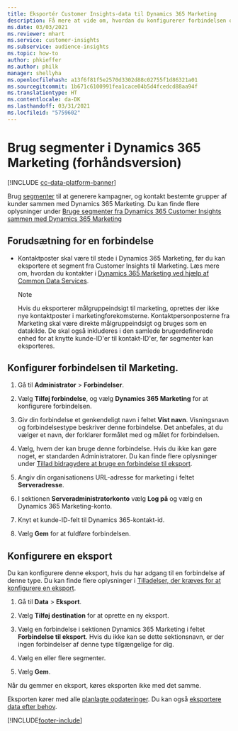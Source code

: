 ```yaml
---
title: Eksportér Customer Insights-data til Dynamics 365 Marketing
description: Få mere at vide om, hvordan du konfigurerer forbindelsen og eksporterer til Dynamics 365 Marketing.
ms.date: 03/03/2021
ms.reviewer: mhart
ms.service: customer-insights
ms.subservice: audience-insights
ms.topic: how-to
author: phkieffer
ms.author: philk
manager: shellyha
ms.openlocfilehash: a13f6f81f5e2570d3302d88c02755f1d86321a01
ms.sourcegitcommit: 1b671c6100991fea1cace04b5d4fcedcd88aa94f
ms.translationtype: HT
ms.contentlocale: da-DK
ms.lasthandoff: 03/31/2021
ms.locfileid: "5759602"
---
```

# <a name="use-segments-in-dynamics-365-marketing-preview"></a>Brug segmenter i Dynamics 365 Marketing (forhåndsversion)

[!INCLUDE [cc-data-platform-banner](../includes/cc-data-platform-banner.md)]

Brug [segmenter](segments.md) til at generere kampagner, og kontakt bestemte grupper af kunder sammen med Dynamics 365 Marketing. Du kan finde flere oplysninger under [Bruge segmenter fra Dynamics 365 Customer Insights sammen med Dynamics 365 Marketing](/dynamics365/marketing/customer-insights-segments)

## <a name="prerequisite-for-a-connection"></a>Forudsætning for en forbindelse

- Kontaktposter skal være til stede i Dynamics 365 Marketing, før du kan eksportere et segment fra Customer Insights til Marketing. Læs mere om, hvordan du kontakter i [Dynamics 365 Marketing ved hjælp af Common Data Services](connect-power-query.md).

  > [!NOTE]
  > Hvis du eksporterer målgruppeindsigt til marketing, oprettes der ikke nye kontaktposter i marketingforekomsterne. Kontaktpersonposterne fra Marketing skal være direkte målgruppeindsigt og bruges som en datakilde. De skal også inkluderes i den samlede brugerdefinerede enhed for at knytte kunde-ID'er til kontakt-ID'er, før segmenter kan eksporteres.

## <a name="set-up-connection-to-marketing"></a>Konfigurer forbindelsen til Marketing.

1. Gå til **Administrator** > **Forbindelser**.

1. Vælg **Tilføj forbindelse**, og vælg **Dynamics 365 Marketing** for at konfigurere forbindelsen.

1. Giv din forbindelse et genkendeligt navn i feltet **Vist navn**. Visningsnavn og forbindelsestype beskriver denne forbindelse. Det anbefales, at du vælger et navn, der forklarer formålet med og målet for forbindelsen.

1. Vælg, hvem der kan bruge denne forbindelse. Hvis du ikke kan gøre noget, er standarden Administratorer. Du kan finde flere oplysninger under [Tillad bidragydere at bruge en forbindelse til eksport](connections.md#allow-contributors-to-use-a-connection-for-exports).

1. Angiv din organisationens URL-adresse for marketing i feltet **Serveradresse**.

1. I sektionen **Serveradministratorkonto** vælg **Log på** og vælg en Dynamics 365 Marketing-konto.

1. Knyt et kunde-ID-felt til Dynamics 365-kontakt-id.

1. Vælg **Gem** for at fuldføre forbindelsen. 

## <a name="configure-an-export"></a>Konfigurere en eksport

Du kan konfigurere denne eksport, hvis du har adgang til en forbindelse af denne type. Du kan finde flere oplysninger i [Tilladelser, der kræves for at konfigurere en eksport](export-destinations.md#set-up-a-new-export).

1. Gå til **Data** > **Eksport**.

1. Vælg **Tilføj destination** for at oprette en ny eksport.

1. Vælg en forbindelse i sektionen Dynamics 365 Marketing i feltet **Forbindelse til eksport**. Hvis du ikke kan se dette sektionsnavn, er der ingen forbindelser af denne type tilgængelige for dig.

1. Vælg en eller flere segmenter.

1. Vælg **Gem**.

Når du gemmer en eksport, køres eksporten ikke med det samme.

Eksporten kører med alle [planlagte opdateringer](system.md#schedule-tab). Du kan også [eksportere data efter behov](export-destinations.md#run-exports-on-demand). 

[!INCLUDE[footer-include](../includes/footer-banner.md)]
